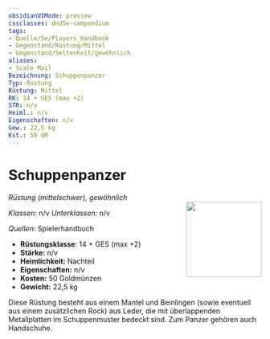 ```yaml
---
obsidianUIMode: preview
cssclasses: dnd5e-compendium
tags:
- Quelle/5e/Players_Handbook
- Gegenstand/Rüstung/Mittel
- Gegenstand/Seltenheit/gewöhnlich
aliases: 
- Scale Mail
Bezeichnung: Schuppenpanzer
Typ: Rüstung
Rüstung: Mittel
RK: 14 + GES (max +2)
STR: n/v
Heiml.: n/v
Eigenschaften: n/v
Gew.: 22,5 kg
Kst.: 50 GM
---
```

# Schuppenpanzer
*Rüstung (mittelschwer), gewöhnlich*  
<img src="Symbolik/Gegenstände.webp" align="right" width="150">

_Klassen:_ n/v 
_Unterklassen:_  n/v

_Quellen:_ Spielerhandbuch

- **Rüstungsklasse**: 14 + GES (max +2)
- **Stärke:** n/v
- **Heimlichkeit:** Nachteil
- **Eigenschaften:** n/v
- **Kosten:** 50 Goldmünzen
- **Gewicht:** 22,5 kg

Diese Rüstung besteht aus einem Mantel und Beinlingen (sowie eventuell aus einem zusätzlichen Rock) aus Leder, die mit überlappenden Metallplatten im Schuppenmuster bedeckt sind. Zum Panzer gehören auch Handschuhe.